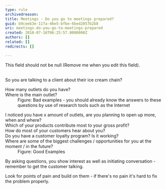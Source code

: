 ```yaml
---
type: rule
archivedreason: 
title: Meetings - Do you go to meetings prepared?
guid: b9ceeb3e-11fa-46e5-bfbe-6bed2057b2b8
uri: meetings-do-you-go-to-meetings-prepared
created: 2010-07-16T06:25:57.0000000Z
authors: []
related: []
redirects: []

---
```



This field should not be null (Remove me when you edit this field).
<br><excerpt class='endintro'></excerpt><br>

  <p>So you are talking to a client about their ice cream chain?</p>
<dl class="bad">
    <dt>How many outlets do you have? <br>
    Where is the main outlet? </dt>
    <dd>Figure&#58; Bad examples - you should already know the answers to these questions by use of research tools such as the Internet</dd>
</dl>
<dl class="good">
    <dt>I noticed you have x amount of outlets, are you planning to open up more, when and where?<br>
    Which of your products contribute most to your gross profit?<br>
    How do most of your customers hear about you?<br>
    Do you have a customer loyalty program? Is it working?<br>
    Where are some of the biggest challenges / opportunities for you at the moment / in the future? </dt>
    <dd>Figure&#58; Good Examples</dd>
</dl>
<p>By asking questions, you show interest as well as initiating conversation - remember to get the customer talking.</p>
<p>Look for points of pain and build on them - if there's no pain it's hard to fix the problem properly.</p>



